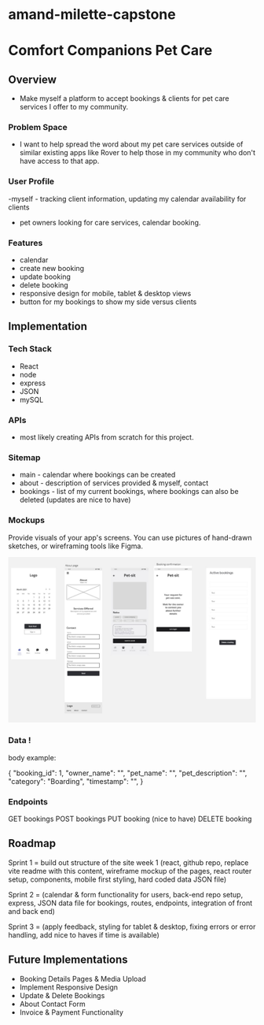 # amand-milette-capstone

# Comfort Companions Pet Care

## Overview

- Make myself a platform to accept bookings & clients for pet care services I offer to my community.

### Problem Space

- I want to help spread the word about my pet care services outside of similar existing apps like Rover to help those in my community who don't have access to that app.

### User Profile

-myself - tracking client information, updating my calendar availability for clients

- pet owners looking for care services, calendar booking.

### Features

- calendar
- create new booking
- update booking
- delete booking
- responsive design for mobile, tablet & desktop views
- button for my bookings to show my side versus clients

## Implementation

### Tech Stack

- React
- node
- express
- JSON
- mySQL

### APIs

- most likely creating APIs from scratch for this project.

### Sitemap

- main - calendar where bookings can be created
- about - description of services provided & myself, contact
- bookings - list of my current bookings, where bookings can also be deleted (updates are nice to have)

### Mockups

Provide visuals of your app's screens. You can use pictures of hand-drawn sketches, or wireframing tools like Figma.

![](/src/assets/Pet%20sitting%20app%20wireframe%20version%201.jpg)

### Data !

body example:

{
"booking_id": 1,
"owner_name": "",
"pet_name": "",
"pet_description": "",
"category": "Boarding",
"timestamp": "",
}

### Endpoints

GET bookings
POST bookings
PUT booking (nice to have)
DELETE booking

## Roadmap

Sprint 1 = build out structure of the site week 1 (react, github repo, replace vite readme with this content, wireframe mockup of the pages, react router setup, components, mobile first styling, hard coded data JSON file)

Sprint 2 = (calendar & form functionality for users, back-end repo setup, express, JSON data file for bookings, routes, endpoints, integration of front and back end)

Sprint 3 = (apply feedback, styling for tablet & desktop, fixing errors or error handling, add nice to haves if time is available)

## Future Implementations

- Booking Details Pages & Media Upload
- Implement Responsive Design
- Update & Delete Bookings
- About Contact Form
- Invoice & Payment Functionality
